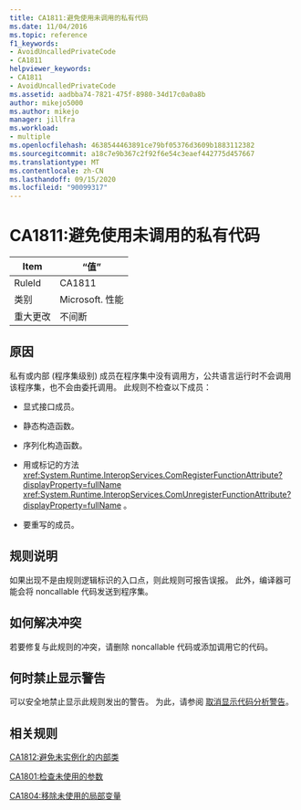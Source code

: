 ```yaml
---
title: CA1811:避免使用未调用的私有代码
ms.date: 11/04/2016
ms.topic: reference
f1_keywords:
- AvoidUncalledPrivateCode
- CA1811
helpviewer_keywords:
- CA1811
- AvoidUncalledPrivateCode
ms.assetid: aadbba74-7821-475f-8980-34d17c0a0a8b
author: mikejo5000
ms.author: mikejo
manager: jillfra
ms.workload:
- multiple
ms.openlocfilehash: 4638544463891ce79bf05376d3609b1883112382
ms.sourcegitcommit: a18c7e9b367c2f92f6e54c3eaef442775d457667
ms.translationtype: MT
ms.contentlocale: zh-CN
ms.lasthandoff: 09/15/2020
ms.locfileid: "90099317"
---
```

# <a name="ca1811-avoid-uncalled-private-code"></a>CA1811:避免使用未调用的私有代码

|Item|“值”|
|-|-|
|RuleId|CA1811|
|类别|Microsoft. 性能|
|重大更改|不间断|

## <a name="cause"></a>原因
私有或内部 (程序集级别) 成员在程序集中没有调用方，公共语言运行时不会调用该程序集，也不会由委托调用。 此规则不检查以下成员：

- 显式接口成员。

- 静态构造函数。

- 序列化构造函数。

- 用或标记的方法 <xref:System.Runtime.InteropServices.ComRegisterFunctionAttribute?displayProperty=fullName> <xref:System.Runtime.InteropServices.ComUnregisterFunctionAttribute?displayProperty=fullName> 。

- 要重写的成员。

## <a name="rule-description"></a>规则说明
如果出现不是由规则逻辑标识的入口点，则此规则可报告误报。 此外，编译器可能会将 noncallable 代码发送到程序集。

## <a name="how-to-fix-violations"></a>如何解决冲突
若要修复与此规则的冲突，请删除 noncallable 代码或添加调用它的代码。

## <a name="when-to-suppress-warnings"></a>何时禁止显示警告
可以安全地禁止显示此规则发出的警告。 为此，请参阅 [取消显示代码分析警告](../code-quality/in-source-suppression-overview.md)。

## <a name="related-rules"></a>相关规则
[CA1812:避免未实例化的内部类](../code-quality/ca1812.md)

[CA1801:检查未使用的参数](../code-quality/ca1801.md)

[CA1804:移除未使用的局部变量](../code-quality/ca1804.md)
